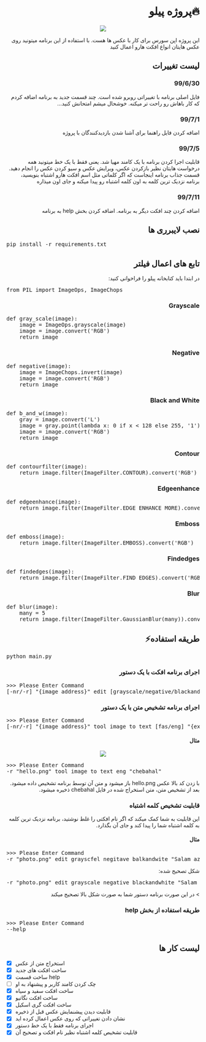 <h1 dir="rtl">🔥پروژه پیلو</h1>
<p align="center">
  <img src="https://github.com/ashkanjalaliQ/pillow_project/blob/master/image/pillow.png?raw=true"/>
</p>
<p dir="rtl">این پروژه اپن سورس برای کار با عکس ها هست. با استفاده از این برنامه میتونید روی عکس هایتان انواع افکت هارو اعمال کنید</p>
<h2 dir="rtl">لیست تغییرات</h2>
<h3 dir="rtl">99/6/30</h3>
<p dir="rtl">
فایل اصلی برنامه با تغییراتی روبرو شده است.
چند قسمت جدید به برنامه اضافه کردم که کار باهاش رو راحت تر میکنه.
خوشحال میشم امتحانش کنید...
</p>
<h3 dir="rtl">99/7/1</h3>
<p dir="rtl">
اضافه کردن فایل راهنما برای آشنا شدن بازدیدکنندگان با پروژه
</p>
<h3 dir="rtl">99/7/5</h3>
<p dir="rtl">
قابلیت اجرا کردن برنامه با یک کامند مهیا شد.
یعنی فقط با یک خط میتونید همه درخواست هایتان نظیر بازکردن عکس، ویرایش عکس و سیو کردن عکس را انجام دهید.
قسمت جذاب برنامه اینجاست که اگر کلماتی مثل اسم افکت هارو اشتباه بنویسید، برنامه نزدیک ترین کلمه به اون کلمه اشتباه رو پیدا میکنه و جای اون میذاره
</p>
<h3 dir="rtl">99/7/11</h3>
<p dir="rtl">
اضافه کردن چند افکت دیگر به برنامه.
اضافه کردن بخش help به برنامه
</p>
<h2 dir="rtl">نصب لایبرری ها</h2>
<pre>
pip install -r requirements.txt
</pre>

<h2 dir="rtl">تابع های اعمال فیلتر</h2>
<p dir="rtl">
در ابتدا باید کتابخانه پیلو را فراخوانی کنید:
</p>
<pre lang="python">from PIL import ImageOps, ImageChops</pre>

<h3 dir="rtl">Grayscale</h3>
<pre lang="python">
def gray_scale(image):
    image = ImageOps.grayscale(image)
    image = image.convert('RGB')
    return image
</pre>
<h3 dir="rtl">Negative</h3>
<pre lang="python">
def negative(image):
    image = ImageChops.invert(image)
    image = image.convert('RGB')
    return image
</pre>
<h3 dir="rtl">Black and White</h3>
<pre lang="python">
def b_and_w(image):
    gray = image.convert('L')
    image = gray.point(lambda x: 0 if x < 128 else 255, '1')
    image = image.convert('RGB')
    return image
</pre>

<h3 dir="rtl">Contour</h3>
<pre lang="python">
def contourfilter(image):
    return image.filter(ImageFilter.CONTOUR).convert('RGB')
</pre>

<h3 dir="rtl">Edgeenhance</h3>
<pre lang="python">
def edgeenhance(image):
    return image.filter(ImageFilter.EDGE_ENHANCE_MORE).convert('RGB')
</pre>

<h3 dir="rtl">Emboss</h3>
<pre lang="python">
def emboss(image):
    return image.filter(ImageFilter.EMBOSS).convert('RGB')
</pre>

<h3 dir="rtl">Findedges</h3>
<pre lang="python">
def findedges(image):
    return image.filter(ImageFilter.FIND_EDGES).convert('RGB')
</pre>

<h3 dir="rtl">Blur</h3>
<pre lang="python">
def blur(image):
    many = 5
    return image.filter(ImageFilter.GaussianBlur(many)).convert('RGB')
</pre>

<h2 dir="rtl">طریقه استفاده⚡</h2>
<pre lang="python">
python main.py
</pre>
<h3 dir="rtl">اجرای برنامه افکت با یک دستور</h3>
<pre lang="python">
>>> Please Enter Command
[-nr/-r] "{image address}" edit [grayscale/negative/blackandwhite] "{export name}"
</pre>

<h3 dir="rtl">اجرای برنامه تشخیص متن با یک دستور</h3>
<pre lang="python">
>>> Please Enter Command
[-nr/-r] "{image address}" tool image_to_text [fas/eng] "{export name}"
</pre>

<h4 dir="rtl">مثال</h4>
<p align="center">
  <img src="https://github.com/ashkanjalaliQ/pillow_project/blob/master/image/hello.png?raw=true"/>
</p>
<pre lang="python">
>>> Please Enter Command
-r "hello.png" tool image_to_text eng "chebahal"
</pre>
<p dir="rtl">
با زدن کد بالا عکس hello.png باز میشود و متن آن توسط برنامه تشخیص داده میشود. بعد از تشخیص متن، متن استخراج شده در فایل chebahal ذخیره میشود.
</p>

<h3 dir="rtl">قابلیت تشخیص کلمه اشتباه</h3>
<p dir="rtl">
این قابلیت به شما کمک میکند که اگر نام افکتی را غلط نوشتید، برنامه نزدیک ترین کلمه به کلمه اشتباه شما را پیدا کند و جای آن بگذارد.
</p>
<h4 dir="rtl">مثال</h4>
<pre lang="python">
>>> Please Enter Command
-r "photo.png" edit grayscfel negitave balkandwite "Salam_aziz"
</pre>
<p dir="rtl">
شکل تصحیح شده:
</p>
<pre lang="python">
-r "photo.png" edit grayscale negative blackandwhite "Salam_aziz"
</pre>
<p dir="rtl">
> در این صورت برنامه دستور شما به صورت شکل بالا تصحیح میکند
</p>
<h3 dir="rtl">طریقه استفاده از بخش help</h3>
<pre lang="python">
>>> Please Enter Command
--help
</pre>

<h2 dir="rtl">لیست کار ها</h2>

- [x] استخراج متن از عکس
- [x] ساخت افکت های جدید
- [x] ساخت قسمت help
- [ ] چک کردن کامند کاربر و پیشنهاد به او
- [x] ساخت افکت سفید و سیاه
- [x] ساخت افکت نگاتیو
- [x] ساخت افکت گری اسکیل
- [x] قابلیت دیدن پیشنمایش عکس قبل از ذخیره
- [x] نشان دادن تغییراتی که روی عکس اعمال کرده اید
- [x] اجرای برنامه فقط با یک خط دستور
- [x]  قابلیت تشخیص کلمه اشتباه نظیر نام افکت و تصحیح آن
